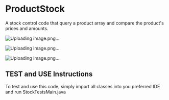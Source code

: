 # ProductStock
A stock control code that query a product array and compare the product's prices and amounts.


![Uploading image.png…]()

![Uploading image.png…]()

![Uploading image.png…]()



## TEST and USE Instructions
To test and use this code, simply import all classes into you preferred IDE and run StockTestsMain.java
